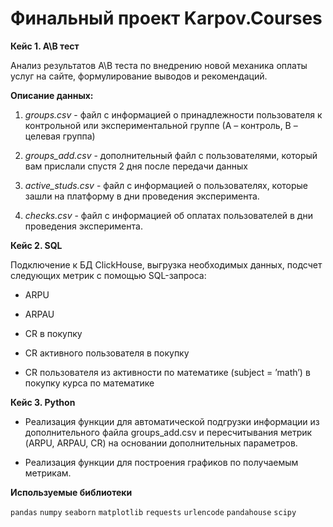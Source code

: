 **Финальный проект Karpov.Courses**
=====================

**Кейс 1. A\B тест**

Анализ результатов А\В теста по внедрению новой механика оплаты услуг на сайте, формулирование выводов и рекомендаций.

**Описание данных:**
1. *groups.csv* - файл с информацией о принадлежности пользователя к контрольной или экспериментальной группе (А – контроль, B – целевая группа) 

2. *groups_add.csv* - дополнительный файл с пользователями, который вам прислали спустя 2 дня после передачи данных

3. *active_studs.csv* - файл с информацией о пользователях, которые зашли на платформу в дни проведения эксперимента. 

4. *checks.csv* - файл с информацией об оплатах пользователей в дни проведения эксперимента. 

**Кейс 2. SQL**

Подключение к БД ClickHouse, выгрузка необходимых данных, подсчет следующих метрик с помощью SQL-запроса:
* ARPU 

* ARPAU 

* CR в покупку 

* СR активного пользователя в покупку 

* CR пользователя из активности по математике (subject = ’math’) в покупку курса по математике

**Кейс 3. Python**

* Реализация функции для автоматической подгрузки информации из дополнительного файла groups_add.csv и пересчитывания метрик (ARPU, ARPAU, CR) на основании дополнительных параметров.

* Реализация функции для построения графиков по получаемым метрикам.

**Используемые библиотеки**

`pandas`  `numpy` `seaborn` `matplotlib` `requests` `urlencode` `pandahouse` `scipy`
